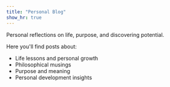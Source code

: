 ```yaml
---
title: "Personal Blog"
show_hr: true
---
```


Personal reflections on life, purpose, and discovering potential.

Here you'll find posts about:
- Life lessons and personal growth
- Philosophical musings
- Purpose and meaning
- Personal development insights
